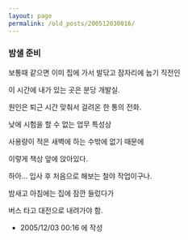 ```yaml
---
layout: page
permalink: /old_posts/200512030016/
---
```


### 밤샐 준비

보통때 같으면 이미 집에 가서 발닦고 잠자리에 눕기 직전인 

이 시간에 내가 있는 곳은 분당 개발실.

원인은 퇴근 시간 맞춰서 걸려온 한 통의 전화.

낮에 시험을 할 수 없는 업무 특성상 

사용량이 적은 새벽에 하는 수밖에 없기 때문에 

이렇게 책상 앞에 앉아있다.

하아... 입사 후 처음으로 해보는 철야 작업이구나.

밤새고 아침에는 집에 잠깐 들렀다가

버스 타고 대전으로 내려가야 함.





- 2005/12/03 00:16 에 작성